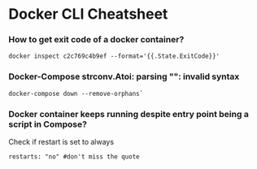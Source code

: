 # Docker CLI Cheatsheet

### How to get exit code of a docker container?

```
docker inspect c2c769c4b9ef --format='{{.State.ExitCode}}'
```

### Docker-Compose strconv.Atoi: parsing "": invalid syntax

```
docker-compose down --remove-orphans`
```

### Docker container keeps running despite entry point being a script in Compose?

Check if restart is set to always

```
restarts: "no" #don't miss the quote
```
